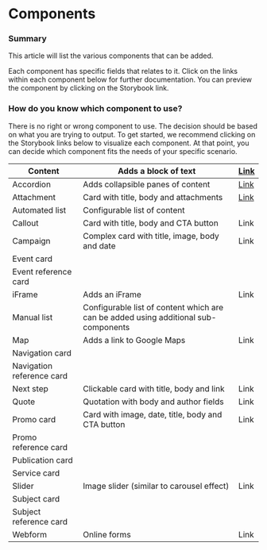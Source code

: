 # Components

### Summary <a href="#addingcomponents-wip-summary" id="addingcomponents-wip-summary"></a>

This article will list the various components that can be added.

Each component has specific fields that relates to it. Click on the links within each component below for further documentation. You can preview the component by clicking on the Storybook link.

### How do you know which component to use? <a href="#addingcomponents-wip-howdoyouknowwhichcomponenttouse" id="addingcomponents-wip-howdoyouknowwhichcomponenttouse"></a>

There is no right or wrong component to use. The decision should be based on what you are trying to output. To get started, we recommend clicking on the Storybook links below to visualize each component. At that point, you can decide which component fits the needs of your specific scenario.

| Content                   | Adds a block of text                                                                | [Link](https://www.civictheme.io/themes/custom/civictheme\_launchpad/storybook-static/index.html?path=/story/molecules-content-basic-content--basic-content\&globals=backgrounds.grid:false) |
| ------------------------- | ----------------------------------------------------------------------------------- | -------------------------------------------------------------------------------------------------------------------------------------------------------------------------------------------- |
| Accordion                 | Adds collapsible panes of content                                                   | [Link](https://www.civictheme.io/themes/custom/civictheme\_launchpad/storybook-static/index.html?path=/story/molecules-content-basic-content--basic-content\&globals=backgrounds.grid:false) |
| Attachment                | Card with title, body and attachments                                               | [Link](https://www.civictheme.io/themes/custom/civictheme\_launchpad/storybook-static/index.html?path=/story/molecules-content-attachment--attachment)                                       |
| Automated list            | Configurable list of content                                                        |                                                                                                                                                                                              |
| Callout                   | Card with title, body and CTA button                                                | Link                                                                                                                                                                                         |
| Campaign                  | Complex card with title, image, body and date                                       | Link                                                                                                                                                                                         |
| Event card                |                                                                                     |                                                                                                                                                                                              |
| Event reference card      |                                                                                     |                                                                                                                                                                                              |
| iFrame                    | Adds an iFrame                                                                      | Link                                                                                                                                                                                         |
| Manual list               | Configurable list of content which are can be added using additional sub-components |                                                                                                                                                                                              |
| Map                       | Adds a link to Google Maps                                                          | Link                                                                                                                                                                                         |
| Navigation card           |                                                                                     |                                                                                                                                                                                              |
| Navigation reference card |                                                                                     |                                                                                                                                                                                              |
| Next step                 | Clickable card with title, body and link                                            | Link                                                                                                                                                                                         |
| Quote                     | Quotation with body and author fields                                               | Link                                                                                                                                                                                         |
| Promo card                | Card with image, date, title, body and CTA button                                   | Link                                                                                                                                                                                         |
| Promo reference card      |                                                                                     |                                                                                                                                                                                              |
| Publication card          |                                                                                     |                                                                                                                                                                                              |
| Service card              |                                                                                     |                                                                                                                                                                                              |
| Slider                    | Image slider (similar to carousel effect)                                           | Link                                                                                                                                                                                         |
| Subject card              |                                                                                     |                                                                                                                                                                                              |
| Subject reference card    |                                                                                     |                                                                                                                                                                                              |
| Webform                   | Online forms                                                                        | Link                                                                                                                                                                                         |
